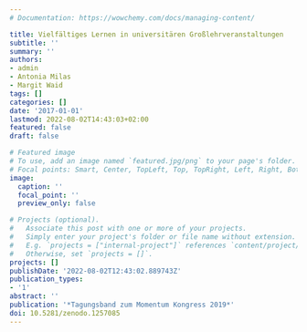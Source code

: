 ```yaml
---
# Documentation: https://wowchemy.com/docs/managing-content/

title: Vielfältiges Lernen in universitären Großlehrveranstaltungen
subtitle: ''
summary: ''
authors:
- admin
- Antonia Milas
- Margit Waid
tags: []
categories: []
date: '2017-01-01'
lastmod: 2022-08-02T14:43:03+02:00
featured: false
draft: false

# Featured image
# To use, add an image named `featured.jpg/png` to your page's folder.
# Focal points: Smart, Center, TopLeft, Top, TopRight, Left, Right, BottomLeft, Bottom, BottomRight.
image:
  caption: ''
  focal_point: ''
  preview_only: false

# Projects (optional).
#   Associate this post with one or more of your projects.
#   Simply enter your project's folder or file name without extension.
#   E.g. `projects = ["internal-project"]` references `content/project/deep-learning/index.md`.
#   Otherwise, set `projects = []`.
projects: []
publishDate: '2022-08-02T12:43:02.889743Z'
publication_types:
- '1'
abstract: ''
publication: '*Tagungsband zum Momentum Kongress 2019*'
doi: 10.5281/zenodo.1257085
---
```

